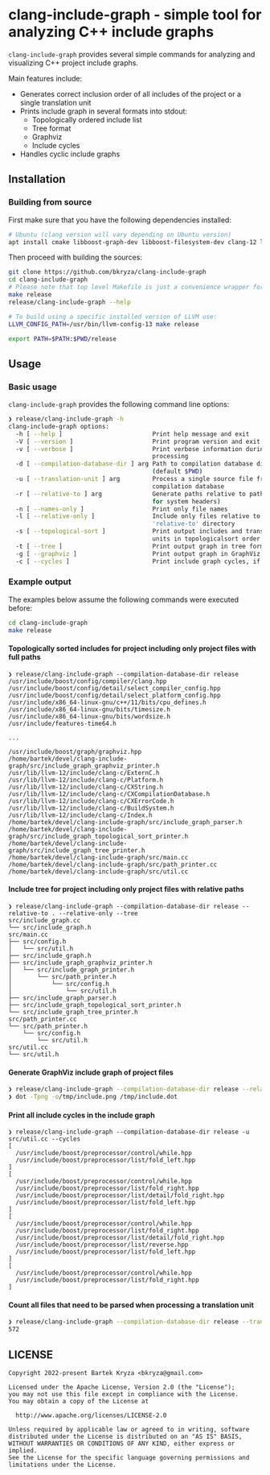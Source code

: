 # clang-include-graph - simple tool for analyzing C++ include graphs

`clang-include-graph` provides several simple commands for analyzing and visualizing C++ project include graphs.

Main features include:
* Generates correct inclusion order of all includes of the project or a single translation unit
* Prints include graph in several formats into stdout:
  * Topologically ordered include list
  * Tree format
  * Graphviz
  * Include cycles
* Handles cyclic include graphs

## Installation
### Building from source
First make sure that you have the following dependencies installed:

```bash
# Ubuntu (clang version will vary depending on Ubuntu version)
apt install cmake libboost-graph-dev libboost-filesystem-dev clang-12 libclang-12-dev libclang-cpp12-dev
```

Then proceed with building the sources:

```bash
git clone https://github.com/bkryza/clang-include-graph
cd clang-include-graph
# Please note that top level Makefile is just a convenience wrapper for CMake
make release
release/clang-include-graph --help

# To build using a specific installed version of LLVM use:
LLVM_CONFIG_PATH=/usr/bin/llvm-config-13 make release

export PATH=$PATH:$PWD/release
```

## Usage
### Basic usage


`clang-include-graph` provides the following command line options:

```bash
❯ release/clang-include-graph -h
clang-include-graph options:
  -h [ --help ]                         Print help message and exit
  -V [ --version ]                      Print program version and exit
  -v [ --verbose ]                      Print verbose information during 
                                        processing
  -d [ --compilation-database-dir ] arg Path to compilation database directory 
                                        (default $PWD)
  -u [ --translation-unit ] arg         Process a single source file from 
                                        compilation database
  -r [ --relative-to ] arg              Generate paths relative to path (except
                                        for system headers)
  -n [ --names-only ]                   Print only file names
  -l [ --relative-only ]                Include only files relative to 
                                        'relative-to' directory
  -s [ --topological-sort ]             Print output includes and translation 
                                        units in topologicalsort order
  -t [ --tree ]                         Print output graph in tree form
  -g [ --graphviz ]                     Print output graph in GraphViz format
  -c [ --cycles ]                       Print include graph cycles, if any

```

### Example output
The examples below assume the following commands were executed before:
```bash
cd clang-include-graph
make release
```

#### Topologically sorted includes for project including only project files with full paths
```
❯ release/clang-include-graph --compilation-database-dir release
/usr/include/boost/config/compiler/clang.hpp
/usr/include/boost/config/detail/select_compiler_config.hpp
/usr/include/boost/config/detail/select_platform_config.hpp
/usr/include/x86_64-linux-gnu/c++/11/bits/cpu_defines.h
/usr/include/x86_64-linux-gnu/bits/timesize.h
/usr/include/x86_64-linux-gnu/bits/wordsize.h
/usr/include/features-time64.h

...

/usr/include/boost/graph/graphviz.hpp
/home/bartek/devel/clang-include-graph/src/include_graph_graphviz_printer.h
/usr/lib/llvm-12/include/clang-c/ExternC.h
/usr/lib/llvm-12/include/clang-c/Platform.h
/usr/lib/llvm-12/include/clang-c/CXString.h
/usr/lib/llvm-12/include/clang-c/CXCompilationDatabase.h
/usr/lib/llvm-12/include/clang-c/CXErrorCode.h
/usr/lib/llvm-12/include/clang-c/BuildSystem.h
/usr/lib/llvm-12/include/clang-c/Index.h
/home/bartek/devel/clang-include-graph/src/include_graph_parser.h
/home/bartek/devel/clang-include-graph/src/include_graph_topological_sort_printer.h
/home/bartek/devel/clang-include-graph/src/include_graph_tree_printer.h
/home/bartek/devel/clang-include-graph/src/main.cc
/home/bartek/devel/clang-include-graph/src/path_printer.cc
/home/bartek/devel/clang-include-graph/src/util.cc
```

#### Include tree for project including only project files with relative paths
```
❯ release/clang-include-graph --compilation-database-dir release --relative-to . --relative-only --tree
src/include_graph.cc
└── src/include_graph.h
src/main.cc
├── src/config.h
│   └── src/util.h
├── src/include_graph.h
├── src/include_graph_graphviz_printer.h
│   └── src/include_graph_printer.h
│       └── src/path_printer.h
│           └── src/config.h
│               └── src/util.h
├── src/include_graph_parser.h
├── src/include_graph_topological_sort_printer.h
└── src/include_graph_tree_printer.h
src/path_printer.cc
└── src/path_printer.h
    └── src/config.h
        └── src/util.h
src/util.cc
└── src/util.h
```

#### Generate GraphViz include graph of project files
```bash
❯ release/clang-include-graph --compilation-database-dir release --relative-to src --relative-only --graphviz > /tmp/include.dot
❯ dot -Tpng -o/tmp/include.png /tmp/include.dot
```

#### Print all include cycles in the include graph
```
❯ release/clang-include-graph --compilation-database-dir release -u src/util.cc --cycles
[
  /usr/include/boost/preprocessor/control/while.hpp
  /usr/include/boost/preprocessor/list/fold_left.hpp
]
[
  /usr/include/boost/preprocessor/control/while.hpp
  /usr/include/boost/preprocessor/list/fold_right.hpp
  /usr/include/boost/preprocessor/list/detail/fold_right.hpp
  /usr/include/boost/preprocessor/list/fold_left.hpp
]
[
  /usr/include/boost/preprocessor/control/while.hpp
  /usr/include/boost/preprocessor/list/fold_right.hpp
  /usr/include/boost/preprocessor/list/detail/fold_right.hpp
  /usr/include/boost/preprocessor/list/reverse.hpp
  /usr/include/boost/preprocessor/list/fold_left.hpp
]
[
  /usr/include/boost/preprocessor/control/while.hpp
  /usr/include/boost/preprocessor/list/fold_right.hpp
]
```

#### Count all files that need to be parsed when processing a translation unit
```bash
❯ release/clang-include-graph --compilation-database-dir release --translation-unit src/util.cc | wc -l
572
```

## LICENSE

    Copyright 2022-present Bartek Kryza <bkryza@gmail.com>

    Licensed under the Apache License, Version 2.0 (the "License");
    you may not use this file except in compliance with the License.
    You may obtain a copy of the License at

      http://www.apache.org/licenses/LICENSE-2.0

    Unless required by applicable law or agreed to in writing, software
    distributed under the License is distributed on an "AS IS" BASIS,
    WITHOUT WARRANTIES OR CONDITIONS OF ANY KIND, either express or implied.
    See the License for the specific language governing permissions and
    limitations under the License.